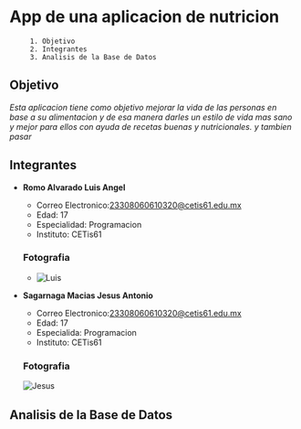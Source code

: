 # App de una aplicacion de nutricion
         1. Objetivo
         2. Integrantes
         3. Analisis de la Base de Datos

## Objetivo
*Esta aplicacion tiene como objetivo mejorar la vida de las personas en base a su alimentacion 
y de esa manera darles un estilo de vida mas sano y mejor para ellos con ayuda de recetas buenas y nutricionales. y tambien pasar*

## Integrantes

- **Romo Alvarado Luis Angel**  
  - Correo Electronico:23308060610320@cetis61.edu.mx
  - Edad: 17
  - Especialidad: Programacion
  - Instituto: CETis61
  ### Fotografia
  - ![Luis](https://github.com/user-attachments/assets/0308d6a8-3024-47be-b6bf-f39205529a93)  


- **Sagarnaga Macias Jesus Antonio**  
  - Correo Electronico:23308060610320@cetis61.edu.mx
  - Edad: 17
  - Especialida: Programacion
  - Instituto: CETis61
  ### Fotografia
  ![Jesus](https://github.com/user-attachments/assets/dc2dd459-24ba-47ae-9494-5b4a5bf3f60b)


## Analisis de la Base de Datos
